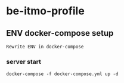 # be-itmo-profile

## ENV docker-compose setup
```
Rewrite ENV in docker-compose
```

### server start
```
docker-compose -f docker-compose.yml up -d 
```
